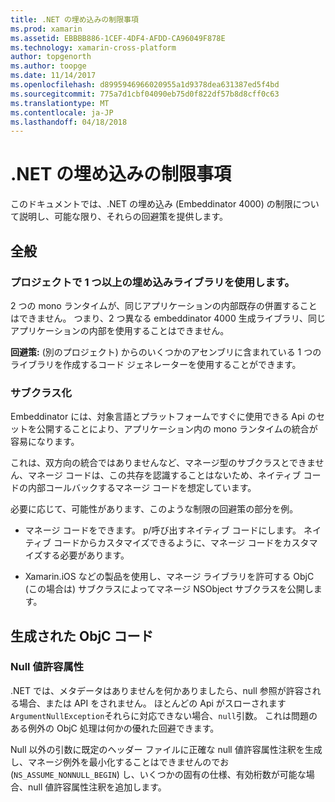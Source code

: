 ```yaml
---
title: .NET の埋め込みの制限事項
ms.prod: xamarin
ms.assetid: EBBBB886-1CEF-4DF4-AFDD-CA96049F878E
ms.technology: xamarin-cross-platform
author: topgenorth
ms.author: toopge
ms.date: 11/14/2017
ms.openlocfilehash: d8995946966020955a1d9378dea631387ed5f4bd
ms.sourcegitcommit: 775a7d1cbf04090eb75d0f822df57b8d8cff0c63
ms.translationtype: MT
ms.contentlocale: ja-JP
ms.lasthandoff: 04/18/2018
---
```

# <a name="net-embedding-limitations"></a>.NET の埋め込みの制限事項

このドキュメントでは、.NET の埋め込み (Embeddinator 4000) の制限について説明し、可能な限り、それらの回避策を提供します。

## <a name="general"></a>全般

### <a name="use-more-than-one-embedded-library-in-a-project"></a>プロジェクトで 1 つ以上の埋め込みライブラリを使用します。

2 つの mono ランタイムが、同じアプリケーションの内部既存の併置することはできません。 つまり、2 つ異なる embeddinator 4000 生成ライブラリ、同じアプリケーションの内部を使用することはできません。

**回避策:** (別のプロジェクト) からのいくつかのアセンブリに含まれている 1 つのライブラリを作成するコード ジェネレーターを使用することができます。

### <a name="subclassing"></a>サブクラス化

Embeddinator には、対象言語とプラットフォームですぐに使用できる Api のセットを公開することにより、アプリケーション内の mono ランタイムの統合が容易になります。

これは、双方向の統合ではありませんなど、マネージ型のサブクラスとできません、マネージ コードは、この共存を認識することはないため、ネイティブ コードの内部コールバックするマネージ コードを想定しています。

必要に応じて、可能性があります、このような制限の回避策の部分を例。

* マネージ コードをできます。 p/呼び出すネイティブ コードにします。 ネイティブ コードからカスタマイズできるように、マネージ コードをカスタマイズする必要があります。

* Xamarin.iOS などの製品を使用し、マネージ ライブラリを許可する ObjC (この場合は) サブクラスによってマネージ NSObject サブクラスを公開します。


## <a name="objc-generated-code"></a>生成された ObjC コード

### <a name="nullability"></a>Null 値許容属性

.NET では、メタデータはありませんを何かありましたら、null 参照が許容される場合、または API をされません。 ほとんどの Api がスローされます`ArgumentNullException`それらに対応できない場合、`null`引数。 これは問題のある例外の ObjC 処理は何かの優れた回避できます。

Null 以外の引数に既定のヘッダー ファイルに正確な null 値許容属性注釈を生成し、マネージ例外を最小化することはできませんのでお (`NS_ASSUME_NONNULL_BEGIN`) し、いくつかの固有の仕様、有効桁数が可能な場合、null 値許容属性注釈を追加します。
